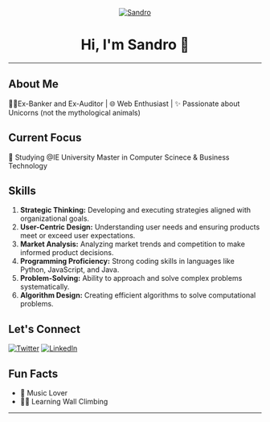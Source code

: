 <div align="center">

[![Sandro](Hawks.jpeg)](https://github.com/Hawx00)

# Hi, I'm Sandro 👋

</div>

---

## About Me

👩‍💻Ex-Banker and Ex-Auditor | 🌐 Web Enthusiast | ✨ Passionate about Unicorns (not the mythological animals)

## Current Focus

🚀 Studying @IE University Master in Computer Scinece & Business Technology

## Skills

1. **Strategic Thinking:** Developing and executing strategies aligned with organizational goals.
2. **User-Centric Design:** Understanding user needs and ensuring products meet or exceed user expectations.
3. **Market Analysis:** Analyzing market trends and competition to make informed product decisions.
1. **Programming Proficiency:** Strong coding skills in languages like Python, JavaScript, and Java.
2. **Problem-Solving:** Ability to approach and solve complex problems systematically.
3. **Algorithm Design:** Creating efficient algorithms to solve computational problems.


## Let's Connect

[![Twitter](https://img.shields.io/twitter/follow/itz_sandro?style=social)](https://twitter.com/itz_sandro)
[![LinkedIn](https://img.shields.io/badge/LinkedIn-Your%20LinkedIn%20Profile-blue)](https://www.linkedin.com/in/sandroalvines/)

## Fun Facts

- 🎸 Music Lover
- 🧗‍♂️ Learning Wall Climbing

</div>

---
